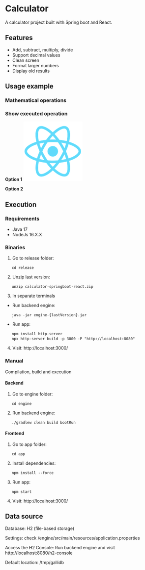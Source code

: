 # Calculator
A calculator project built with Spring boot and React.

## Features
- Add, subtract, multiply, divide
- Support decimal values
- Clean screen
- Format larger numbers
- Display old results

## Usage example
### Mathematical operations
### Show executed operation
**Option 1**
![example](https://github.com/nanigalli/calculator-springboot-react/blob/first-release/app/public/logo192.png?raw=true)

**Option 2**

## Execution

### Requirements
- Java 17
- NodeJs 16.X.X

### Binaries
1. Go to release folder:
```
   cd release
```
2. Unzip last version:
```
   unzip calculator-springboot-react.zip
```
3. In separate terminals
- Run backend engine:
```
   java -jar engine-{lastVersion}.jar
```
- Run app:
```
   npm install http-server 
   npx http-server build -p 3000 -P "http://localhost:8080"
```
4. Visit: http://localhost:3000/

### Manual 
Compilation, build and execution
#### Backend
1. Go to engine folder:
```
   cd engine
```
2. Run backend engine:
```
   ./gradlew clean build bootRun
```

#### Frontend
1. Go to app folder:
```
   cd app
```
2. Install dependencies:
```
   npm install --force
```
3. Run app:
```
   npm start
```
4. Visit: http://localhost:3000/

## Data source
Database: H2 (file-based storage)

Settings: check /engine/src/main/resources/application.properties

Access the H2 Console: Run backend engine and visit http://localhost:8080/h2-console

Default location: /tmp/gallidb
